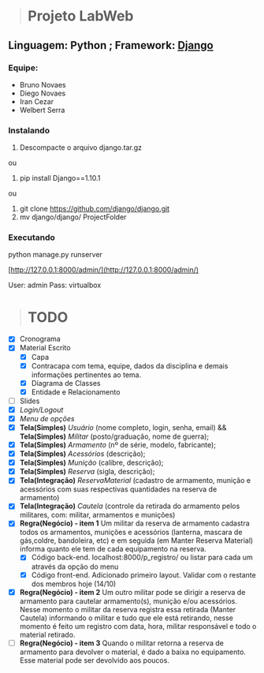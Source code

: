 > # Projeto LabWeb
## Linguagem: Python ; Framework: [Django](https://www.djangoproject.com/)

### Equipe:
  * Bruno Novaes
  * Diego Novaes
  * Iran Cezar
  * Welbert Serra

### Instalando
1. Descompacte o arquivo  django.tar.gz

ou

1. pip install Django==1.10.1

ou

1. git clone https://github.com/django/django.git
2. mv django/django/ ProjectFolder

### Executando

python manage.py runserver

[http://127.0.0.1:8000/admin/](http://127.0.0.1:8000/admin/)

User: admin
Pass: virtualbox



> # TODO

- [x] Cronograma
- [x] Material Escrito
  - [x] Capa
  - [x] Contracapa com tema, equipe, dados da disciplina e demais informações pertinentes ao tema.
  - [x] Diagrama de Classes 
  - [x] Entidade e Relacionamento
- [ ] Slides
- [x] *Login/Logout*
- [x] *Menu de opções*
- [x] **Tela(Simples)** *Usuário* (nome completo, login, senha, email) && **Tela(Simples)** *Militar* (posto/graduação, nome de guerra);
- [x] **Tela(Simples)** *Armamento* (nº de série, modelo, fabricante);
- [x] **Tela(Simples)** *Acessórios* (descrição);
- [x] **Tela(Simples)** *Munição* (calibre, descrição);
- [x] **Tela(Simples)** *Reserva* (sigla, descrição);
- [x] **Tela(Integração)** *ReservaMaterial* (cadastro de armamento, munição e acessórios com suas respectivas quantidades na reserva de armamento)
- [x] **Tela(Integração)** *Cautela* (controle da retirada do armamento pelos militares, com: militar, armamentos e munições)
- [x] **Regra(Negócio) - item 1** Um militar da reserva de armamento cadastra todos os armamentos, munições e acessórios (lanterna, mascara de gás,coldre, bandoleira, etc) e em seguida (em Manter Reserva Material) informa quanto ele tem de cada equipamento na reserva.
  - [x] Código back-end. localhost:8000/p_registro/ ou listar para cada um através da opção do menu
  - [x] Código front-end. Adicionado primeiro layout. Validar com o restante dos membros hoje (14/10)
- [x] **Regra(Negócio) - item 2** Um outro militar pode se dirigir a reserva de armamento para cautelar armamento(s), munição e/ou acessórios. Nesse momento o militar da reserva registra essa retirada (Manter Cautela) informando o militar e tudo que ele está retirando, nesse momento é feito um registro com data, hora, militar responsável e todo o material retirado.
- [ ] **Regra(Negócio) - item 3** Quando o militar retorna a reserva de armamento para devolver o material, é dado a baixa no equipamento. Esse material pode ser devolvido aos poucos.
